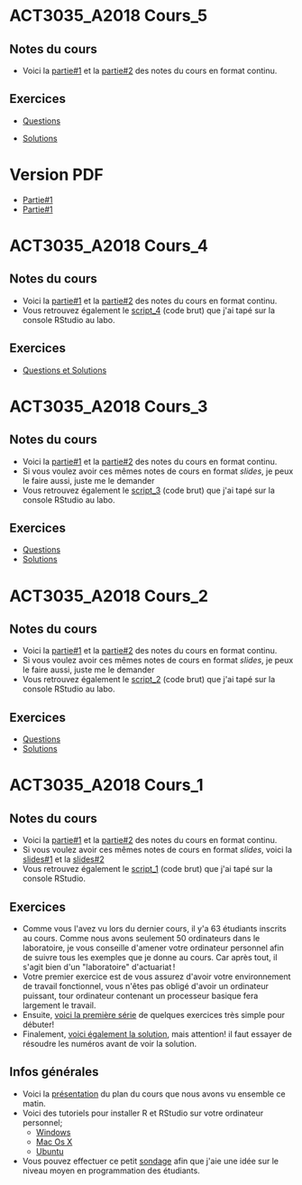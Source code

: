 
# ACT3035_A2018 Cours_5

## Notes du cours
* Voici la [partie#1](https://github.com/nmeraihi/ACT3035/blob/master/AUT_2018/5_1_cours.ipynb) et la [partie#2](https://github.com/nmeraihi/ACT3035/blob/master/AUT_2018/5_2_cours.ipynb) des notes du cours en format continu. 

## Exercices
* [Questions](http://nbviewer.jupyter.org/github/nmeraihi/ACT3035/blob/master/AUT_2018/5_3_Exercices_Questions.ipynb)

* [Solutions](http://nbviewer.jupyter.org/github/nmeraihi/ACT3035/blob/master/AUT_2018/5_3_Exercices_Solutions.ipynb)

# Version PDF

* [Partie#1](https://github.com/nmeraihi/ACT3035/blob/master/AUT_2018/5_1_cours.pdf)
* [Partie#1](https://github.com/nmeraihi/ACT3035/blob/master/AUT_2018/5_2_cours.pdf)

# ACT3035_A2018 Cours_4

## Notes du cours
* Voici la [partie#1](https://github.com/nmeraihi/ACT3035/blob/master/AUT_2018/4_1_cours.ipynb) et la [partie#2](https://github.com/nmeraihi/ACT3035/blob/master/AUT_2018/4_2_cours.ipynb) des notes du cours en format continu. 
* Vous retrouvez également le [script_4](https://github.com/nmeraihi/ACT3035/blob/master/AUT_2018/4_5_script.R) (code brut) que j'ai tapé sur la console RStudio au labo.

## Exercices
* [Questions et Solutions](http://nbviewer.jupyter.org/github/nmeraihi/ACT3035/blob/master/AUT_2018/4_3_Exercices_Solutions.ipynb)


# ACT3035_A2018 Cours_3

## Notes du cours
* Voici la [partie#1](https://github.com/nmeraihi/ACT3035/blob/master/AUT_2018/3_1_cours.ipynb) et la [partie#2](https://github.com/nmeraihi/ACT3035/blob/master/AUT_2018/3_2_cours.ipynb) des notes du cours en format continu. 
* Si vous voulez avoir ces mêmes notes de cours en format _slides_, je peux le faire aussi, juste me le demander
* Vous retrouvez également le [script_3](https://github.com/nmeraihi/ACT3035/blob/master/AUT_2018/3_5_script.R) (code brut) que j'ai tapé sur la console RStudio au labo.

## Exercices
* [Questions](http://nbviewer.jupyter.org/github/nmeraihi/ACT3035/blob/master/AUT_2018/3_3_Exercices.ipynb)
* [Solutions](http://nbviewer.jupyter.org/github/nmeraihi/ACT3035/blob/master/AUT_2018/3_4_Solutions.ipynb#Question)


# ACT3035_A2018 Cours_2

## Notes du cours
* Voici la [partie#1](https://github.com/nmeraihi/ACT3035/blob/master/AUT_2018/2_1_cours.ipynb) et la [partie#2](https://github.com/nmeraihi/ACT3035/blob/master/AUT_2018/2_2_cours.ipynb) des notes du cours en format continu. 
* Si vous voulez avoir ces mêmes notes de cours en format _slides_, je peux le faire aussi, juste me le demander
* Vous retrouvez également le [script_2](https://github.com/nmeraihi/ACT3035/blob/master/AUT_2018/2_5_script.R) (code brut) que j'ai tapé sur la console RStudio au labo.

## Exercices
* [Questions](http://nbviewer.jupyter.org/github/nmeraihi/ACT3035/blob/master/AUT_2018/2_3_Exercices.ipynb)
* [Solutions](http://nbviewer.jupyter.org/github/nmeraihi/ACT3035/blob/master/AUT_2018/2_4_Solutions.ipynb#Question)


# ACT3035_A2018 Cours_1

## Notes du cours
* Voici la [partie#1](https://nbviewer.jupyter.org/github/nmeraihi/ACT3035/blob/master/AUT_2018/1_1_cours.ipynb) et la [partie#2](https://nbviewer.jupyter.org/github/nmeraihi/ACT3035/blob/master/AUT_2018/1_2_cours.ipynb) des notes du cours en format continu. 
* Si vous voulez avoir ces mêmes notes de cours en format _slides_, voici la [slides#1](http://nour.me/presentations/1_1_cours.slides.html) et la [slides#2](http://nour.me/presentations/1_2_cours.slides.html)
* Vous retrouvez également le [script_1](https://github.com/nmeraihi/ACT3035/blob/master/AUT_2018/1_5_script.R) (code brut) que j'ai tapé sur la console RStudio.

## Exercices
* Comme vous l'avez vu lors du dernier cours, il y'a 63 étudiants inscrits au cours. Comme nous avons seulement 50 ordinateurs dans le laboratoire, je vous conseille d'amener votre ordinateur personnel afin de suivre tous les exemples que je donne au cours. Car après tout, il s'agit bien d'un "laboratoire" d'actuariat !
* Votre premier exercice est de vous assurez d'avoir votre environnement de travail fonctionnel, vous n'êtes pas obligé d'avoir un ordinateur puissant, tour ordinateur contenant un processeur basique fera largement le travail.
* Ensuite, [voici la première série](https://github.com/nmeraihi/ACT3035/blob/master/AUT_2018/1_3_Exercices_vecteurs.ipynb) de quelques exercices très simple pour débuter!
* Finalement, [voici également la solution](https://github.com/nmeraihi/ACT3035/blob/master/AUT_2018/1_4_Exercices_vecteurs-solutions.ipynb), mais attention! il faut essayer de résoudre les numéros avant de voir la solution.

## Infos générales
* Voici la [présentation](http://nour.me/presentations/ACT3035_PCA2018.html#/) du plan du cours que nous avons vu ensemble ce matin.
* Voici des tutoriels pour installer R et RStudio sur votre ordinateur personnel;
    * <a class="fragment" href="https://medium.com/@GalarnykMichael/install-r-and-rstudio-on-windows-5f503f708027">Windows</a>
    * <a class="fragment" href="https://medium.com/@GalarnykMichael/install-r-and-rstudio-on-mac-e911606ce4f4">Mac Os X</a><br>
    * <a class="fragment" href="https://medium.com/@GalarnykMichael/install-r-and-rstudio-on-ubuntu-12-04-14-04-16-04-b6b3107f7779">Ubuntu</a>
* Vous pouvez effectuer ce petit [sondage](https://goo.gl/forms/kDoCDxdVHP07bX2o1) afin que j'aie une idée sur le niveau moyen en programmation des étudiants.
